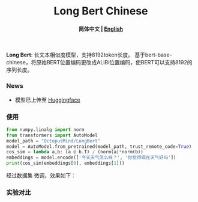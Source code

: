 
<h1 align="center">
    Long Bert Chinese
    <br>
</h1>

<h4 align="center">
    <p>
        <b>简体中文</b> |
        <a href="https://github.com/OctopusMind/long-bert-chinese/blob/main/README_EN.md">English</a> 
    </p>
</h4>

<p >
<br>
</p>

**Long Bert**: 长文本相似度模型，支持8192token长度。
基于bert-base-chinese，将原始BERT位置编码更改成ALiBi位置编码，使BERT可以支持8192的序列长度。

### News
* 模型已上传至 [Huggingface](https://huggingface.co/OctopusMind/LongBert)


### 使用
```python
from numpy.linalg import norm
from transformers import AutoModel
model_path = "OctopusMind/LongBert"
model = AutoModel.from_pretrained(model_path, trust_remote_code=True)
cos_sim = lambda a,b: (a @ b.T) / (norm(a)*norm(b))
embeddings = model.encode(['今天天气怎么样？', '你觉得现在天气好吗'])
print(cos_sim(embeddings[0], embeddings[1]))

```

经过数据集[]() 微调，效果如下：

### 实验对比

